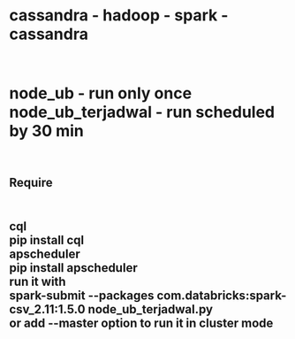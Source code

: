 <h1> cassandra - hadoop - spark - cassandra <h1> <br/>
node_ub - run only once <br/>
node_ub_terjadwal - run scheduled by 30 min <br/>
<br/>
<h2> Require <h2> <br/>
cql <br/>
pip install cql <br/>
apscheduler <br/>
pip install apscheduler <br/>
run it with <br/>
spark-submit --packages com.databricks:spark-csv_2.11:1.5.0 node_ub_terjadwal.py<br/>
or add --master option to run it in cluster mode
